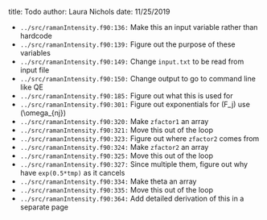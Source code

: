 title: Todo
author: Laura Nichols
date: 11/25/2019

* `../src/ramanIntensity.f90:136:` Make this an input variable rather than hardcode
* `../src/ramanIntensity.f90:139:` Figure out the purpose of these variables
* `../src/ramanIntensity.f90:149:` Change `input.txt` to be read from input file
* `../src/ramanIntensity.f90:150:` Change output to go to command line like QE
* `../src/ramanIntensity.f90:185:` Figure out what this is used for
* `../src/ramanIntensity.f90:301:` Figure out exponentials for \(F_j\) use \(\omega_{nj}\)
* `../src/ramanIntensity.f90:320:` Make `zfactor1` an array
* `../src/ramanIntensity.f90:321:` Move this out of the loop
* `../src/ramanIntensity.f90:323:` Figure out where `zfactor2` comes from
* `../src/ramanIntensity.f90:324:` Make `zfactor2` an array
* `../src/ramanIntensity.f90:325:` Move this out of the loop
* `../src/ramanIntensity.f90:327:` Since multiple them, figure out why have `exp(0.5*tmp)` as it cancels
* `../src/ramanIntensity.f90:334:` Make theta an array
* `../src/ramanIntensity.f90:335:` Move this out of the loop
* `../src/ramanIntensity.f90:364:` Add detailed derivation of this in a separate page
